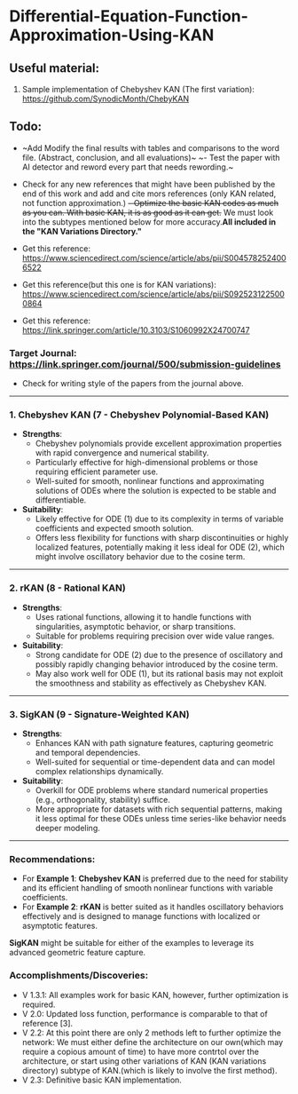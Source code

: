 # Differential-Equation-Function-Approximation-Using-KAN
 

## Useful material: 
1. Sample implementation of Chebyshev KAN (The first variation): https://github.com/SynodicMonth/ChebyKAN


## Todo:

- ~Add Modify the final results with tables and comparisons to the word file. (Abstract, conclusion, and all evaluations)~
~-  Test the paper with AI detector and reword every part that needs rewording.~

-  Check for any new references that might have been published by the end of this work and add and cite mors references (only KAN related, not function approximation.)
~~- Optimize the basic KAN codes as much as you can. With basic KAN, it is as good as it can get.~~ We must look into the subtypes mentioned below for more accuracy.**All included in the "KAN Variations Directory."**

- Get this reference: https://www.sciencedirect.com/science/article/abs/pii/S0045782524006522
- Get this reference(but this one is for KAN variations): https://www.sciencedirect.com/science/article/abs/pii/S0925231225000864
- Get this reference: https://link.springer.com/article/10.3103/S1060992X24700747

### Target Journal: https://link.springer.com/journal/500/submission-guidelines 
- Check for writing style of the papers from the journal above.
---

### 1. **Chebyshev KAN (7 - Chebyshev Polynomial-Based KAN)**
- **Strengths**: 
  - Chebyshev polynomials provide excellent approximation properties with rapid convergence and numerical stability. 
  - Particularly effective for high-dimensional problems or those requiring efficient parameter use.
  - Well-suited for smooth, nonlinear functions and approximating solutions of ODEs where the solution is expected to be stable and differentiable.
- **Suitability**:
  - Likely effective for ODE (1) due to its complexity in terms of variable coefficients and expected smooth solution.
  - Offers less flexibility for functions with sharp discontinuities or highly localized features, potentially making it less ideal for ODE (2), which might involve oscillatory behavior due to the cosine term.

---

### 2. **rKAN (8 - Rational KAN)**
- **Strengths**:
  - Uses rational functions, allowing it to handle functions with singularities, asymptotic behavior, or sharp transitions.
  - Suitable for problems requiring precision over wide value ranges.
- **Suitability**:
  - Strong candidate for ODE (2) due to the presence of oscillatory and possibly rapidly changing behavior introduced by the cosine term.
  - May also work well for ODE (1), but its rational basis may not exploit the smoothness and stability as effectively as Chebyshev KAN.

---

### 3. **SigKAN (9 - Signature-Weighted KAN)**
- **Strengths**:
  - Enhances KAN with path signature features, capturing geometric and temporal dependencies.
  - Well-suited for sequential or time-dependent data and can model complex relationships dynamically.
- **Suitability**:
  - Overkill for ODE problems where standard numerical properties (e.g., orthogonality, stability) suffice.
  - More appropriate for datasets with rich sequential patterns, making it less optimal for these ODEs unless time series-like behavior needs deeper modeling.

---

### Recommendations:
- For **Example 1**: **Chebyshev KAN** is preferred due to the need for stability and its efficient handling of smooth nonlinear functions with variable coefficients.
- For **Example 2**: **rKAN** is better suited as it handles oscillatory behaviors effectively and is designed to manage functions with localized or asymptotic features.

**SigKAN** might be suitable for either of the examples to leverage its advanced geometric feature capture.

### Accomplishments/Discoveries:
- V 1.3.1: All examples work for basic KAN, however, further optimization is required.
- V 2.0: Updated loss function, performance is comparable to that of reference [3].
- V 2.2: At this point there are only 2 methods left to further optimize the network: We must either define the architecture on our own(which may require a copious amount of time) to have more contrtol over the architecture, or start using other variations of KAN (KAN variations directory) subtype of KAN.(which is likely to involve the first method).
- V 2.3: Definitive basic KAN implementation.
